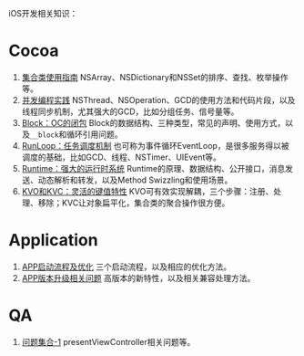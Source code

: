 iOS开发相关知识：

# Cocoa
1. [集合类使用指南](https://github.com/Walkerant/Study/tree/master/ios/md/collection.md) NSArray、NSDictionary和NSSet的排序、查找、枚举操作等。
2. [并发编程实践](https://github.com/Walkerant/Study/tree/master/ios/md/concurrent.md) NSThread、NSOperation、GCD的使用方法和代码片段，以及线程同步机制，尤其强大的GCD，比如分组任务、信号量等。
2. [Block：OC的闭包](https://github.com/Walkerant/Study/tree/master/ios/md/block.md) Block的数据结构、三种类型，常见的声明、使用方式，以及`__block`和循环引用问题。
3. [RunLoop：任务调度机制](https://github.com/Walkerant/Study/tree/master/ios/md/runloop.md) 也可称为事件循环EventLoop，是很多服务得以被调度的基础，比如GCD、线程、NSTimer、UIEvent等。
4. [Runtime：强大的运行时系统](https://github.com/Walkerant/Study/tree/master/ios/md/runtime.md) Runtime的原理、数据结构、公开接口，消息发送、动态解析和转发，以及Method Swizzling和使用场景。
5. [KVO和KVC：灵活的键值特性](https://github.com/Walkerant/Study/tree/master/ios/md/kvo-kvc.md) KVO可有效实现解耦，三个步骤：注册、处理、移除；KVC让对象扁平化，集合类的聚合操作很方便。
 
# Application
1. [APP启动流程及优化](https://github.com/Walkerant/Study/tree/master/ios/md/launch.md) 三个启动流程，以及相应的优化方法。
2. [APP版本升级相关问题](https://github.com/Walkerant/Study/tree/master/ios/md/version.md) 高版本的新特性，以及相关兼容处理方法。

# QA
1. [问题集合-1](https://github.com/Walkerant/Study/tree/master/ios/md/qa-1.md) presentViewController相关问题等。